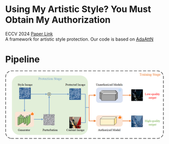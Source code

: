 # Using My Artistic Style? You Must Obtain My Authorization
ECCV 2024 [Paper Link](https://link.springer.com/chapter/10.1007/978-3-031-73016-0_18)  
A framework for artistic style protection. Our code is based on [AdaAttN](https://github.com/Huage001/AdaAttN)  
# Pipeline
<img src="figures/framework.png" width="600">
